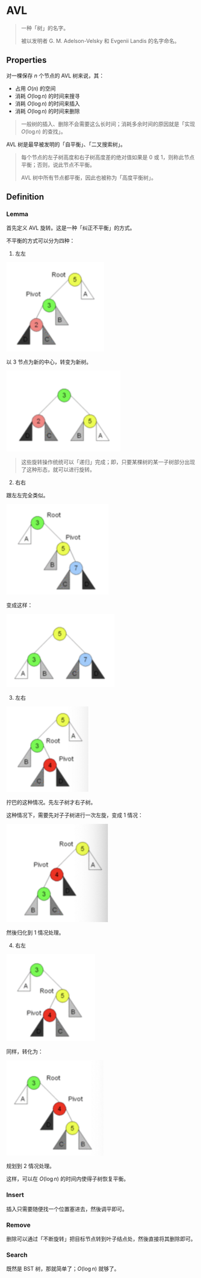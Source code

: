 # AVL

> 一种「树」的名字。
>
> 被以发明者 G. M. Adelson-Velsky 和 Evgenii Landis 的名字命名。

## Properties

对一棵保存 $n$ 个节点的 AVL 树来说，其：

* 占用 $O(n)$ 的空间
* 消耗 $O(\log n)$ 的时间来搜寻
* 消耗 $O(\log n)$ 的时间来插入
* 消耗 $O(\log n)$ 的时间来删除

> 一般树的插入、删除不会需要这么长时间；消耗多余时间的原因就是「实现 $O(\log n)$ 的查找」。

AVL 树是最早被发明的「自平衡」、「二叉搜索树」。

> 每个节点的左子树高度和右子树高度差的绝对值如果是 0 或 1，则称此节点平衡；否则，说此节点不平衡。
>
> AVL 树中所有节点都平衡，因此也被称为「高度平衡树」。

## Definition

### Lemma

首先定义 AVL 旋转。这是一种「纠正不平衡」的方式。

不平衡的方式可以分为四种：

1. 左左

![image-20200927154039013](AVL-Tree.assets/image-20200927154039013.png)

以 3 节点为新的中心，转变为新树。

![image-20200927154330188](AVL-Tree.assets/image-20200927154330188.png)

> 这些旋转操作统统可以「递归」完成；即，只要某棵树的某一子树部分出现了这种形态，就可以进行旋转。

2. 右右

跟左左完全类似。

![image-20200927154338194](AVL-Tree.assets/image-20200927154338194.png)

变成这样：

![image-20200927154348550](AVL-Tree.assets/image-20200927154348550.png)

3. 左右

![image-20200927154402802](AVL-Tree.assets/image-20200927154402802.png)

拧巴的这种情况。先左子树才右子树。

这种情况下，需要先对子子树进行一次左旋，变成 1 情况：

![image-20200927154439754](AVL-Tree.assets/image-20200927154439754.png)

然後归化到 1 情况处理。

4. 右左

![image-20200927154459317](AVL-Tree.assets/image-20200927154459317.png)

同样，转化为：

![image-20200927154506326](AVL-Tree.assets/image-20200927154506326.png)

规划到 2 情况处理。

这样，可以在 $O(\log n)$ 的时间内使得子树恢复平衡。

### Insert

插入只需要随便找一个位置塞进去，然後调平即可。

### Remove

删除可以通过「不断旋转」把目标节点转到叶子结点处，然後直接将其删除即可。

### Search

既然是 BST 树，那就简单了；$O(\log n)$ 就够了。



